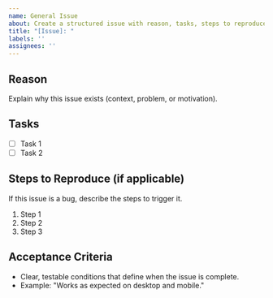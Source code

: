 ```yaml
---
name: General Issue
about: Create a structured issue with reason, tasks, steps to reproduce and acceptance criteria
title: "[Issue]: "
labels: ''
assignees: ''
---
```


## Reason
Explain why this issue exists (context, problem, or motivation).

## Tasks
- [ ] Task 1  
- [ ] Task 2  

## Steps to Reproduce (if applicable)
If this issue is a bug, describe the steps to trigger it.  
1. Step 1  
2. Step 2  
3. Step 3  

## Acceptance Criteria
- Clear, testable conditions that define when the issue is complete.  
- Example: "Works as expected on desktop and mobile."